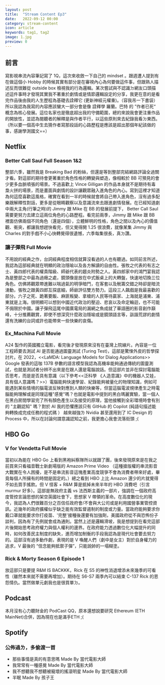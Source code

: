 ```yaml
---
layout: post
title:  "Stream Content Ep3"
date:   2022-09-12 00:00
category: stream-content
icon: article
keywords: tag1, tag2
image: 1.jpg
preview: 0
---
```

## 前言
寫影視串流內容筆記寫了 1Q，這次來收斂一下自己的 mindset 。跟週遭人提到有在做這個小 Hobby 的時候其實有部分是在審視內心為何要做這件事，但跟熟人描述反而很難從 outside box 檢視我的行為邏輯。某次嘗試與不認識ㄉ網友口頭描述這件事時才發現其實我不著重於劇情或是情節邏輯設定的分享，我更在意的是看完作品後由我的人生歷程為基礎去詮釋它 (更新神經元權重)。（容我吊一下書袋）所以我認為我寫的內容應該蠻大一部分會是像 詮釋學 羅蘭。巴特 的 ”作者已死“ 概念為核心發展。這位名家也是徹底超出我的守備範圍，總的來說我會更注重作品的開放性，並認為閱聽者的解釋是與作者平行，以這些原則來去紀錄我看ㄉ東西。（所以要一個高中生去猜作者寫那段話的心路歷程是應該是超出那個年紀該做的事，感謝學測國文==）

## Netflix

### Better Call Saul Full Season 1&2 
整部六季，雖然我是 Breaking Bad 的粉絲，但還是等到整部完結網路評論全過關才看。對這部的期待會更著重於角色性格的轉變與塑造，像相較於 BB 可預見的會少更多血脈噴張的場景。不過喜歡上 Vince Gilligan 的作品本身就不是期待有毒梟火拼的場景，而是畫面與劇情的設計讓觀眾融入進角色的內心。寫到這裡才知道為何這麼喜歡這風格，確實在看到一半的時候就會將自己帶入進角色，沒有過多配樂跟解釋性對話，更多是從眼睛觀察以及意識流來去跟進劇情發展。在已經知道劇中兩大主角(行筆之時)的 Jimmy 跟 Mike 在 BB 的發展前提下， Better Call Saul 需要更努力去建立這兩位角色的心路歷程。看完前兩季，Jimmy 跟 Mike 跟 BB 裡面仿佛兩個不同角色（還是四個），立體鮮明的性格，角色之間以及內心的價值觀、衝突，都讓我想趕快看完，但又覺得開 1.25 很浪費，就像某集 Jimmy 與 Charles 的對手戲不小心快轉覺得很遺憾，六季每集很長，真ㄉ讚。

### 讓子彈飛 Full Movie
不用說的經典之作，台詞經典程度相信就算沒看過的人也有聽過。如同前言所述，我認為這部經典就在明顯的政治隱喻以及各方解讀的自由性。張牧之代表的有志之士、黃四郎代表的權貴階級、師爺代表的趨炎附勢之人。黃四郎家中的鴻門宴我認為是整部之中最為過癮之處，鏡頭像是放在中式飯桌上的大轉盤，快速地切換三位角色。仿佛將觀眾帶進難以喘過氣的明爭暗鬥，在客套以及觥籌交錯之時卻是暗流湧動，張牧之跟黃四郎互探底細，師爺評估雙方勢力。這段三人飆戲是我最喜歡的部分。六子之死、跪著要飯、麻匪叛變、拿槍的人民等待贏家、上海就是浦東、浦東就是上海。很明顯可以想到中國近代政治的壓迫、悲哀以及命定輪迴，也不可能不侷限於中國。讓子彈飛這尾中國廣電局的漏網之魚成就了華語圈的影音創作巔峰，十分推薦觀賞，即使不想深究什麼政治隱喻或是鏡頭語言等，詼諧荒謬的劇情還有洗練的台詞或許也能帶來一些快樂的哀傷。

### Ex_Machina Full Movie
A24 製作的英國獨立電影，看完後才發現原來沒有在臺灣上院線片。內容是一位工程師要去測試 AI 是否能通過圖靈測試 (Turing Test)，這部是驚悚外皮的哲學探討片。在 2022，<<LaMDA: Language Models for Dialog Applications>> Google 發表的這咖 137B 參數的語言模型我認為高機率能夠通過傳統的圖靈測試，也就是測試者分辨不出來是在跟人還是電腦說話。但這部片並非在探討電腦能否思考，而是是否具有意識（以下參考<<泛科學 《人造意識》中的機器人艾娃，具有個人意識嗎？>>）電腦能夠快速學習、紀錄能夠被量化的物理知識，例如可能遇到某些情境的腦電波反映對應到人類的快樂等，但當這腦電波規律產生之時電腦能夠理解或是同理這種"感覺"嗎？也就是電影中提到的黑白瑪麗實驗，當一個人在黑白房間學習完了所有顏色產生以及接受的原理，當他接觸到全彩環境時會有別的 "主觀認知" 嗎？對於 AI 我的恐懼應該只有 GitHub 的 Copilot (純語句描述能夠轉換成完成任務的程式碼 ） 越來越強ㄌ Nvidia 甚至還用到了 IC Design 的 Process 中，所以在討論何謂意識認知之前，我更擔心我會流落街頭 ;(

## HBO Go

### V for Vendetta Full Movie
當初以為能在 HBO Go 上看到黑袍糾察隊所以就跟了團，後來發現原來是在我之前買來只看福音戰士新劇場版的 Amazon Prime Video （這種搶版權的串流影音大戰實在令人困擾，是不是串流影音這塊產業高度競爭不會為消費者帶來好處，畢竟每個人所擁有的時間是固定的。）總之看到 HBO 上比 Amazon 還少的片就覺得不如去買手搖飲。但 V 怪客 + R&M 算是抵掉未來半年的 HBO 消費吧（引言 murmur 好多）。這部是無政府主義 vs 法西斯主義的一部片，強調在一個政府高度管控言論思想的架空英國社會下，思想家 V 帶領的革命。在高度數位化的現今，我認為人們很難百分之百信任政府會/不會與大公司或是利用國營事業管控資訊。近幾年的政府擴權似乎缺乏能有效監督遏制的制度或力量。當政府能夠要求你戴口罩就能要求你打疫苗、'完整'接種後還要有加強劑，美國政府從不與恐怖份子談判，因為有了先例就會成為通則。當然上述是邏輯滑坡，我是想提到在看完這部片後開始思考政府權力與個人權利的邊界。在政府能力透過數位化大幅提升的同時，如何改善民主制度的缺失，進而增加制衡的手段我認為是現代社會要去努力的。這部沒有過多動作劇，表現的是 V 喚醒人們（劇中是女主）對於自身權力的追求，V 最後的 “信念能夠抵禦子彈”，只能說帥的一塌糊塗。

### Rick & Morty Season 6 Episode 1
放這部只是要提 R&M IS BACKKK，Rick 在 S5 的神性消退增添未來幾季的可看性（雖然本來就不需要再增加）。期待在 S6-S7 兩季內可以結束 C-137 Rick 的恩怨情仇。當然做單元劇我也是很買單ㄉ。

## Podcast
本月沒有心力聽財金的 PodCast QQ，原本還想說要研究 Ethereum (ETH MainNet)合併，因為現在也是滿手ETH ;(

## Spotify
### 公佈過ㄌ，多偷渡一首
* 那些事情是真的有意思嗎 Made By 當代電影大師
* 我常常有一種感覺 Made By 當代電影大師
* 我不想聽我不想聽被寵壞的搖滾明星 Made By 當代電影大師
* 半眠 Made By 孩子王